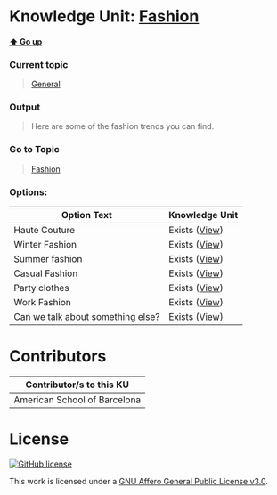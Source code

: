 # Knowledge Unit: [Fashion](../../knowledge_units/general/fashion.md)

#### [:arrow_up: Go up](../../topics/general.md)
### Current topic
> [General](../../topics/general.md)
### Output
> Here are some of the fashion trends you can find.
### Go to Topic
> [Fashion](../../topics/fashion.md)

### Options: 

| Option Text | Knowledge Unit |
| - | - |  
| Haute Couture  |  Exists ([View](../../knowledge_units/fashion/haute-couture.md))  |  
| Winter Fashion  |  Exists ([View](../../knowledge_units/fashion/winter-fashion.md))  |  
| Summer fashion  |  Exists ([View](../../knowledge_units/fashion/summer-fashion.md))  |  
| Casual Fashion  |  Exists ([View](../../knowledge_units/fashion/casual-fashion.md))  |  
| Party clothes  |  Exists ([View](../../knowledge_units/fashion/party-clothes.md))  |  
| Work Fashion  |  Exists ([View](../../knowledge_units/fashion/work-fashion.md))  |  
| Can we talk about something else?  |  Exists ([View](../../knowledge_units/fashion/can-we-talk-about-something-else.md))  | 

# Contributors

| Contributor/s to this KU |
| - | 
| American School of Barcelona |

# License
[![GitHub license](https://img.shields.io/github/license/inbrainz/cerebro)](https://github.com/inbrainz/cerebro/blob/master/LICENSE)

This work is licensed under a [GNU Affero General Public License v3.0](https://www.gnu.org/licenses/agpl-3.0.txt).